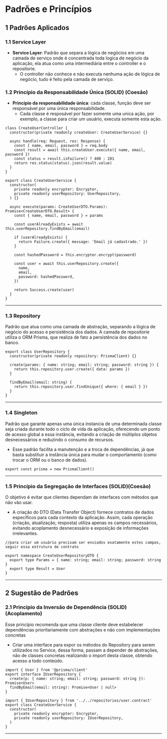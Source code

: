 # Padrões e Princípios

## 1 Padrões Aplicados

### 1.1 Service Layer
- **Service Layer**: Padrão que separa a lógica de negócios em uma camada de serviço onde é concentrada toda logica de negócio da aplicação, ela atua como uma intermediária entre o controller e o repositorie.
  - O controller não conhece e não executa nenhuma ação de lógica de negócio, tudo é feito pela camada de serviço.

### 1.2 Princípio da Responsabilidade Única (SOLID) (Coesão)
- **Princípio da responsabilidade única**: cada classe, função deve ser responsável por uma única responsabilidade. 
  - Cada classe é resposável por fazer somente uma unica ação, por exemplo, a classe para criar um usuário, executa somente esta ação. 

```
class CreateUserController {
  constructor(private readonly createUser: CreateUserService) {}

  async handle(req: Request, res: Response) {
    const { name, email, password } = req.body 
    const result = await this.createUser.execute({ name, email, password }) 
    const status = result.isFailure() ? 400 : 201     
    return res.status(status).json(result.value)
  }
}
```

```
export class CreateUserService {
  constructor(
    private readonly encrypter: Encrypter,
    private readonly userRepository: UserRepository,
  ) {}

  async execute(params: CreateUserDTO.Params): Promise<CreateUserDTO.Result> {
    const { name, email, password } = params

    const userAlreadyExists = await this.userRepository.findByEmail(email)

    if (userAlreadyExists) {
      return Failure.create({ message: 'Email já cadastrado.' })
    }

    const hashedPassword = this.encrypter.encrypt(password)

    const user = await this.userRepository.create({
      name,
      email,
      password: hashedPassword,
    })

    return Success.create(user)
  }
}
```
---

### 1.3 Repository 

Padrão que atua como uma camada de abstração, separando a lògica de negócio do acesso e persistência dos dados. A camada de repositorie utiliza o ORM Prisma, que realiza de fato a persistência dos dados no banco.

```
export class UserRepository {
  constructor(private readonly repository: PrismaClient) {}

  create(params: { name: string; email: string; password: string }) {
    return this.repository.user.create({ data: params })
  }

  findByEmail(email: string) {
    return this.repository.user.findUnique({ where: { email } })
  }
}
```

---

### 1.4 Singleton 
Padrão que garante apenas uma única instancia de uma determinada classe seja criada durante todo o ciclo de vida da aplicação, oferecendo um ponto de acesso global a essa instância, evitando a criação de múltiplos objetos desnecessários e reduzindo o consumo de recursos. 

- Esse padrão facilita a manutenção e a troca de dependências, já que basta substituir a instância única para mudar o comportamento (como trocar o ORM ou o banco de dados).

```
export const prisma = new PrismaClient() 
```
      



---

### 1.5 Princípio da Segregação de Interfaces (SOLID)(Coesão)
O objetivo é evitar que clientes dependam de interfaces com métodos que não vão usar. 

- A criação do DTO (Data Transfer Object) fornece contratos de dados específicos para cada contexto da aplicação. Assim, cada operação (criação, atualização, resposta) utiliza apenas os campos necessários, evitando acoplamento desnecessário e exposição de informações irrelevantes.
   

```
//para criar um usuário precisam ser enviados exatamente estes campos, seguir essa estrutura de contrato 

export namespace CreateUserRepositoryDTO {
  export type Params = { name: string; email: string; password: string }
  export type Result = User
}
```

---

## 2 Sugestão de Padrões

### 2.1 Princípio da Inversão de Dependência (SOLID)(Acoplamento)
Esse princípio recomenda que uma classe cliente deve estabelecer dependências prioritariamente com abstrações e não com implementações concretas

- Criar uma interface para expor os métodos do Repository para serem utilizados no Service, dessa forma, passam a depender de abstrações, não de classes concretas realizando o import desta classe, obtendo acesso a todo conteúdo.


```
import { User } from '@prisma/client'
export interface IUserRepository {
  create(p: { name: string; email: string; password: string }): Promise<User>
  findByEmail(email: string): Promise<User | null>
}
```

```
import { IUserRepository } from '../../repositories/user.contract'
export class CreateUserService {
  constructor(
    private readonly encrypter: Encrypter,
    private readonly userRepository: IUserRepository, 
  ) 
}
```

---
